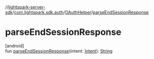 //[lightspark-server-sdk](../../../index.md)/[com.lightspark.sdk.auth](../index.md)/[OAuthHelper](index.md)/[parseEndSessionResponse](parse-end-session-response.md)

# parseEndSessionResponse

[android]\
fun [parseEndSessionResponse](parse-end-session-response.md)(intent: [Intent](https://developer.android.com/reference/kotlin/android/content/Intent.html)): [String](https://kotlinlang.org/api/latest/jvm/stdlib/kotlin/-string/index.html)

